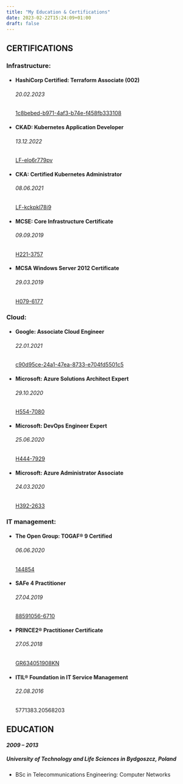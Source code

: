 ```yaml
---
title: "My Education & Certifications"
date: 2023-02-22T15:24:09+01:00
draft: false
---
```


## CERTIFICATIONS

### Infrastructure:

- #### HashiCorp Certified: Terraform Associate (002)
  ###### *20.02.2023*
  [1c8bebed-b971-4af3-b74e-f458fb333108](https://www.credly.com/badges/1c8bebed-b971-4af3-b74e-f458fb333108)

- #### CKAD: Kubernetes Application Developer
  ###### *13.12.2022*
  [LF-elo6r779pv](https://www.credly.com/badges/afc601c1-05f9-4717-8f51-ea47708cfc38)
  
- #### CKA: Certified Kubernetes Administrator
  ###### 08.06.2021
  [LF-kckpkl78i9](https://www.credly.com/badges/293d0d2f-1826-415e-869e-af2285f4dcc4)

- #### MCSE: Core Infrastructure Certificate
  ###### 09.09.2019
  [H221-3757](https://www.credly.com/badges/9992b614-575f-4463-b43a-1cd80fd9804f)

- #### MCSA Windows Server 2012 Certificate
  ###### 29.03.2019
  [H079-6177](https://www.credly.com/badges/03e4e1d4-bcec-4bb7-b4a9-d3897c17831c)

### Cloud:

- #### Google: Associate Cloud Engineer
  ###### 22.01.2021
  [c90d95ce-24a1-47ea-8733-e704fd5501c5](https://www.credential.net/f9494971-ad9b-4cbf-8be8-cb8fb51e89b6)

- #### Microsoft: Azure Solutions Architect Expert
  ###### 29.10.2020
  [H554-7080](https://www.credly.com/badges/8b2a0858-6b1a-43a5-8d75-6f17745fa69a)

- #### Microsoft: DevOps Engineer Expert
  ###### 25.06.2020
  [H444-7929](https://www.credly.com/badges/8117f15e-7859-439c-8fa7-19f123e1f691)

- #### Microsoft: Azure Administrator Associate
  ###### 24.03.2020
  [H392-2633](https://www.credly.com/badges/d65e0563-ff0a-4d5b-8388-cfa016d215ab)

### IT management:
- #### The Open Group: TOGAF® 9 Certified
  ###### 06.06.2020
  [144854](https://www.credly.com/badges/4d424261-1b4b-4453-bdb4-d137e3c4aaf8)

- #### SAFe 4 Practitioner
  ###### 27.04.2019
  [88591056-6710](https://www.credly.com/badges/2b15578c-fab9-471f-866c-589943eb01ee)

- #### PRINCE2® Practitioner Certificate
  ###### 27.05.2018
  [GR634051908KN](9980059474352133) 

- #### ITIL® Foundation in IT Service Management
  ###### 22.08.2016
  5771383.20568203

## EDUCATION
#### *2009 – 2013*
##### University of Technology and Life Sciences in Bydgoszcz, Poland 
- BSc in Telecommunications Engineering: Computer Networks

<!--(System Engineer in Automation and Systems Manageability)



This is **bold** text, and this is *emphasized* text.

Visit the [Hugo](https://gohugo.io) website!.
-->
<!--








## Headings

The following HTML `<h1>`—`<h6>` elements represent six levels of section headings. `<h1>` is the highest section level while `<h6>` is the lowest.

# H1

## H2

### H3

#### H4

##### H5

###### H6

## Paragraph

Xerum, quo qui aut unt expliquam qui dolut labo. Aque venitatiusda cum, voluptionse latur sitiae dolessi aut parist aut dollo enim qui voluptate ma dolestendit peritin re plis aut quas inctum laceat est volestemque commosa as cus endigna tectur, offic to cor sequas etum rerum idem sintibus eiur? Quianimin porecus evelectur, cum que nis nust voloribus ratem aut omnimi, sitatur? Quiatem. Nam, omnis sum am facea corem alique molestrunt et eos evelece arcillit ut aut eos eos nus, sin conecerem erum fuga. Ri oditatquam, ad quibus unda veliamenimin cusam et facea ipsamus es exerum sitate dolores editium rerore eost, temped molorro ratiae volorro te reribus dolorer sperchicium faceata tiustia prat.

Itatur? Quiatae cullecum rem ent aut odis in re eossequodi nonsequ idebis ne sapicia is sinveli squiatum, core et que aut hariosam ex eat.

## Blockquotes

The blockquote element represents content that is quoted from another source, optionally with a citation which must be within a `footer` or `cite` element, and optionally with in-line changes such as annotations and abbreviations.

### Blockquote without attribution

> Tiam, ad mint andaepu dandae nostion secatur sequo quae.
> **Note** that you can use _Markdown syntax_ within a blockquote.

### Blockquote with attribution

> Don't communicate by sharing memory, share memory by communicating.<br>
> — <cite>Rob Pike[^1]</cite>

[^1]: The above quote is excerpted from Rob Pike's [talk `about` nothing](https://www.youtube.com/watch?v=PAAkCSZUG1c) during Gopherfest, November 18, 2015.

## Tables

Tables aren't part of the core Markdown spec, but Hugo supports supports them out-of-the-box.

| Name  | Age |
| ----- | --- |
| Bob   | 27  |
| Alice | 23  |

### Inline Markdown within tables

| Italics   | Bold     | Code   |
| --------- | -------- | ------ |
| _italics_ | **bold** | `code` |

## Code Blocks

### Code block with backticks

```html
<!DOCTYPE html>
<html lang="en">
  <head>
    <meta charset="utf-8" />
    <title>Example HTML5 Document</title>
  </head>
  <body>
    <p>Test</p>
  </body>
</html>
```

### Code block indented with four spaces

    <!DOCTYPE html>
    <html lang="en">
    <head>
      <meta charset="utf-8">
      <title>Example HTML5 Document</title>
    </head>
    <body>
      <p>Test</p>
    </body>
    </html>

### Code block with Hugo's internal highlight shortcode

{{< highlight html "linenos=table,hl_lines=4 7-9" >}}

<!DOCTYPE html>
<html lang="en">
<head>
  <meta charset="utf-8">
  <title>Example HTML5 Document</title>
</head>
<body>
  <p>Test</p>
</body>
</html>
{{< /highlight >}}

## List Types

### Ordered List

1. First item
2. Second item
3. Third item

### Unordered List

- List item
- Another item
- And another item

### Nested list

- Fruit
  - Apple
  - Orange
  - Banana
- Dairy
  - Milk
  - Cheese

## Other Elements — abbr, sub, sup, kbd, mark

<abbr title="Graphics Interchange Format">GIF</abbr> is a bitmap image format.

H<sub>2</sub>O

X<sup>n</sup> + Y<sup>n</sup> = Z<sup>n</sup>

Press <kbd>CTRL</kbd>+<kbd>ALT</kbd>+<kbd>Delete</kbd> to end the session.

Most <mark>salamanders</mark> are nocturnal, and hunt for insects, worms, and other small creatures.
more-->